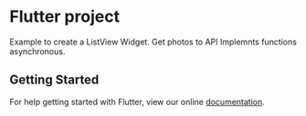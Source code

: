 # Flutter project

Example to create a ListView Widget.
Get photos to API
Implemnts functions asynchronous.

## Getting Started

For help getting started with Flutter, view our online
[documentation](https://flutter.io/).
